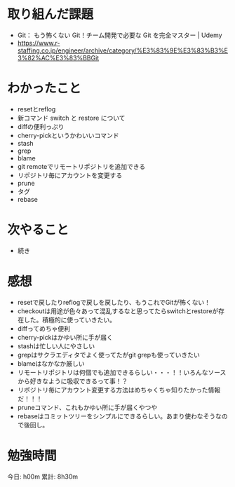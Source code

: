 # 取り組んだ課題

- Git： もう怖くない Git！チーム開発で必要な Git を完全マスター | Udemy
- https://www.r-staffing.co.jp/engineer/archive/category/%E3%83%9E%E3%83%B3%E3%82%AC%E3%83%BBGit


# わかったこと

- resetとreflog
- 新コマンド switch と restore について
- diffの便利っぷり
- cherry-pickというかわいいコマンド
- stash
- grep
- blame
- git remoteでリモートリポジトリを追加できる
- リポジトリ毎にアカウントを変更する
- prune
- タグ
- rebase

# 次やること

- 続き

# 感想

- resetで戻したりreflogで戻しを戻したり、もうこれでGitが怖くない！
- checkoutは用途が色々あって混乱するなと思ってたらswitchとrestoreが存在した。積極的に使っていきたい。
- diffってめちゃ便利
- cherry-pickはかゆい所に手が届く
- stashは忙しい人にやさしい
- grepはサクラエディタでよく使ってたがgit grepも使っていきたい
- blameはなかなか厳しい
- リモートリポジトリは何個でも追加できるらしい・・・！！いろんなソースから好きなように吸収できるって事！？
- リポジトリ毎にアカウント変更する方法はめちゃくちゃ知りたかった情報だ！！！
- pruneコマンド、これもかゆい所に手が届くやつや
- rebaseはコミットツリーをシンプルにできるらしい。あまり使わなそうなので後回し。

# 勉強時間

今日: h00m
累計: 8h30m
